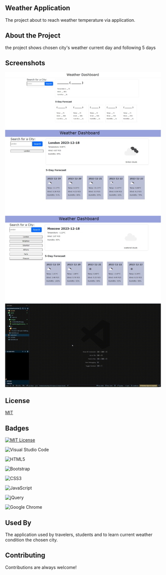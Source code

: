 
## Weather Application

The project about to reach weather temperature via application. 


## About the Project
the project shows chosen city's weather current day and following 5 days

## Screenshots
![Structure](./assets/images/weatherAppStructure.jpg "WeatherAppStructure")
![LondonWeather](./assets/images/LondonWeather.jpg "LondonWeather")
![SarchHistory](./assets/images/SearchHistory.jpg "WeatherAppStructure")
![gif](./assets/images/weatherApplication.gif "WeatherAppGif")

## License

[MIT](https://choosealicense.com/licenses/mit/)


## Badges

[![MIT License](https://img.shields.io/badge/License-MIT-green.svg)](https://choosealicense.com/licenses/mit/)

![Visual Studio Code](https://img.shields.io/badge/Visual%20Studio%20Code-0078d7.svg?style=for-the-badge&logo=visual-studio-code&logoColor=white)

![HTML5](https://img.shields.io/badge/html5-%23E34F26.svg?style=for-the-badge&logo=html5&logoColor=white)

![Bootstrap](https://img.shields.io/badge/bootstrap-%238511FA.svg?style=for-the-badge&logo=bootstrap&logoColor=white)

![CSS3](https://img.shields.io/badge/css3-%231572B6.svg?style=for-the-badge&logo=css3&logoColor=white)

![JavaScript](https://img.shields.io/badge/javascript-%23323330.svg?style=for-the-badge&logo=javascript&logoColor=%23F7DF1E)

![jQuery](https://img.shields.io/badge/jquery-%230769AD.svg?style=for-the-badge&logo=jquery&logoColor=white)

![Google Chrome](https://img.shields.io/badge/Google%20Chrome-4285F4?style=for-the-badge&logo=GoogleChrome&logoColor=white)


## Used By

The application used by travelers, students and to learn current weather condition the chosen city.

## Contributing

Contributions are always welcome!


